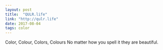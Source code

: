 ```yaml
---
layout: post
title:  "QULR.life"
link: "http://qulr.life"
date: 2017-08-04
tags: color
---
```


Color, Colour, Colors, Colours No matter how you spell it they are beautiful.